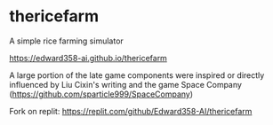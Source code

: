 # thericefarm
A simple rice farming simulator

https://edward358-ai.github.io/thericefarm

A large portion of the late game components were inspired or directly influenced by Liu Cixin's writing and the game Space Company (https://github.com/sparticle999/SpaceCompany)

Fork on replit: https://replit.com/github/Edward358-AI/thericefarm
